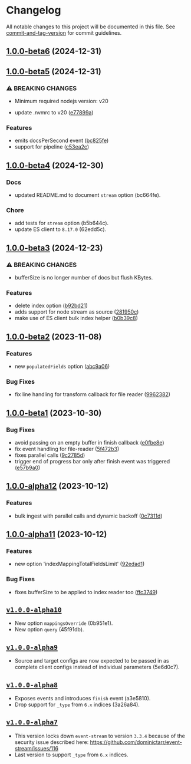 # Changelog

All notable changes to this project will be documented in this file. See [commit-and-tag-version](https://github.com/absolute-version/commit-and-tag-version) for commit guidelines.

## [1.0.0-beta6](https://github.com/walterra/node-es-transformer/compare/v1.0.0-beta5...v1.0.0-beta6) (2024-12-31)

## [1.0.0-beta5](https://github.com/walterra/node-es-transformer/compare/v1.0.0-beta4...v1.0.0-beta5) (2024-12-31)


### ⚠ BREAKING CHANGES

* Minimum required nodejs version: v20

* update .nvmrc to v20 ([e77899a](https://github.com/walterra/node-es-transformer/commit/e77899a398703fd2d0ffaeb093a3b7a1d638cc6f))


### Features

* emits docsPerSecond event ([bc825fe](https://github.com/walterra/node-es-transformer/commit/bc825fee18cbe2eaafc2f7d67f34067e0b93db50))
* support for pipeline ([c53ea2c](https://github.com/walterra/node-es-transformer/commit/c53ea2c5465b564ec141ab2abfe7e0db6cac1fb0))

## [1.0.0-beta4](https://github.com/walterra/node-es-transformer/compare/v1.0.0-beta3...v1.0.0-beta4) (2024-12-30)

### Docs

- updated README.md to document `stream` option (bc664fe).

### Chore

- add tests for `stream` option (b5b644c).
- update ES client to `8.17.0` (62edd5c).

## [1.0.0-beta3](https://github.com/walterra/node-es-transformer/compare/v1.0.0-beta2...v1.0.0-beta3) (2024-12-23)

### ⚠ BREAKING CHANGES

- bufferSize is no longer number of docs but flush KBytes.

### Features

- delete index option ([b92bd21](https://github.com/walterra/node-es-transformer/commit/b92bd211ace2eb66aedb06f58ba64e8c23f94aaa))
- adds support for node stream as source ([281950c](https://github.com/walterra/node-es-transformer/commit/281950c12f20a9526f3d1db75ed23cec5255cba4))
- make use of ES client bulk index helper ([b0b39c8](https://github.com/walterra/node-es-transformer/commit/b0b39c8fe95758cc52f8c82caa7ac4bde2cd87a1))

## [1.0.0-beta2](https://github.com/walterra/node-es-transformer/compare/v1.0.0-beta1...v1.0.0-beta2) (2023-11-08)

### Features

- new `populatedFields` option ([abc9a06](https://github.com/walterra/node-es-transformer/commit/abc9a06ee0aade79fd5e4acf93371e7213790cde))

### Bug Fixes

- fix line handling for transform callback for file reader ([9962382](https://github.com/walterra/node-es-transformer/commit/99623824ef80fff2956bf9b90164395f8854ebe3))

## [1.0.0-beta1](https://github.com/walterra/node-es-transformer/compare/v1.0.0-alpha12...v1.0.0-beta1) (2023-10-30)

### Bug Fixes

- avoid passing on an empty buffer in finish callback ([e0fbe8e](https://github.com/walterra/node-es-transformer/commit/e0fbe8e47a876af2d601fbe74521e46dbc0dc750))
- fix event handling for file-reader ([5f472b3](https://github.com/walterra/node-es-transformer/commit/5f472b37f647bb0320653f8333ccec984483c12f))
- fixes parallel calls ([9c2785d](https://github.com/walterra/node-es-transformer/commit/9c2785d592ff5ee825799f4fe0a0dbaed54ddd15))
- trigger end of progress bar only after finish event was triggered ([e57b9a0](https://github.com/walterra/node-es-transformer/commit/e57b9a0954c8e98cc8b724ba9dca546e1f443d59))

## [1.0.0-alpha12](https://github.com/walterra/node-es-transformer/compare/v1.0.0-alpha11...v1.0.0-alpha12) (2023-10-12)

### Features

- bulk ingest with parallel calls and dynamic backoff ([0c7311d](https://github.com/walterra/node-es-transformer/commit/0c7311daf19b0da1a59a8698a9dd9b240ca20c21))

## [1.0.0-alpha11](https://github.com/walterra/node-es-transformer/compare/v1.0.0-alpha10...v1.0.0-alpha11) (2023-10-12)

### Features

- new option 'indexMappingTotalFieldsLimit' ([92edad1](https://github.com/walterra/node-es-transformer/commit/92edad18da7186d3881fc181e6e88b7929bed2d4))

### Bug Fixes

- fixes bufferSize to be applied to index reader too ([ffc3749](https://github.com/walterra/node-es-transformer/commit/ffc3749e296cd39f39924571c197986addc756ff))

## [`v1.0.0-alpha10`](https://github.com/walterra/node-es-transformer/releases/tag/v1.0.0-alpha10)

- New option `mappingsOverride` (0b951e1).
- New option `query` (45f91db).

## [`v1.0.0-alpha9`](https://github.com/walterra/node-es-transformer/releases/tag/v1.0.0-alpha9)

- Source and target configs are now expected to be passed in as complete client configs instead of individual parameters (5e6d0c7).

## [`v1.0.0-alpha8`](https://github.com/walterra/node-es-transformer/releases/tag/v1.0.0-alpha8)

- Exposes events and introduces `finish` event (a3e5810).
- Drop support for `_type` from `6.x` indices (3a26a84).

## [`v1.0.0-alpha7`](https://github.com/walterra/node-es-transformer/releases/tag/v1.0.0-alpha7)

- This version locks down `event-stream` to version `3.3.4` because of the security issue described here: https://github.com/dominictarr/event-stream/issues/116
- Last version to support `_type` from `6.x` indices.
